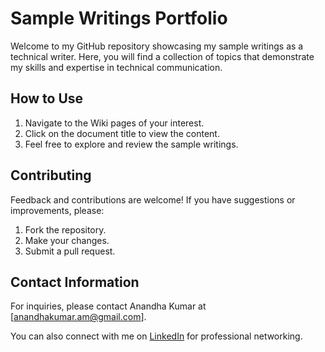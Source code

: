# Sample Writings Portfolio

Welcome to my GitHub repository showcasing my sample writings as a technical writer. Here, you will find a collection of topics that demonstrate my skills and expertise in technical communication.

## How to Use

1. Navigate to the Wiki pages of your interest.
2. Click on the document title to view the content.
3. Feel free to explore and review the sample writings.

## Contributing

Feedback and contributions are welcome! If you have suggestions or improvements, please:

1. Fork the repository.
2. Make your changes.
3. Submit a pull request.

## Contact Information

For inquiries, please contact Anandha Kumar at [anandhakumar.am@gmail.com].

You can also connect with me on [LinkedIn](https://www.linkedin.com/in.anandha-kumar-4486531b) for professional networking.

